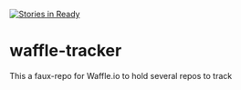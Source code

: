 [![Stories in Ready](https://badge.waffle.io/luvit/waffle-tracker.png?label=ready&title=Ready)](https://waffle.io/luvit/waffle-tracker)
# waffle-tracker
This a faux-repo for Waffle.io to hold several repos to track

